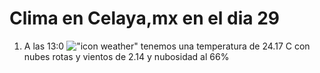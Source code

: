 # Clima en Celaya,mx en el dia 29

1. A las 13:0 !["icon weather"](http://openweathermap.org/img/w/04d.png) tenemos una temperatura de 24.17 C con nubes rotas y  vientos de 2.14 y nubosidad al 66%
